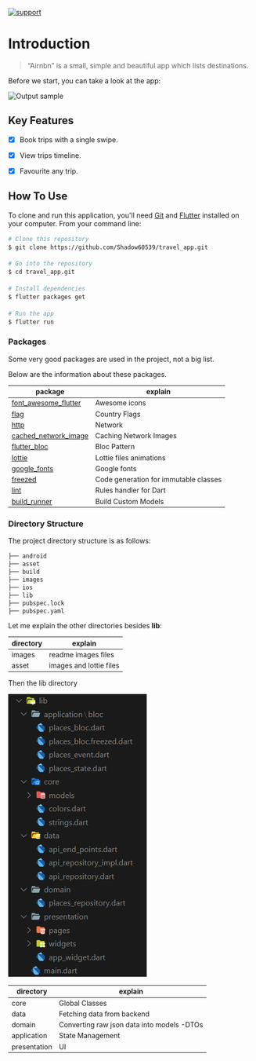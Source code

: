 
[![support](https://img.shields.io/badge/plateform-flutter%7Candroid%20studio-9cf?style=plastic&logo=appveyor)](https://github.com/Shadow60539/travel_app)

# Introduction

> “Airnbn”
is a small, simple and beautiful app which lists destinations.

Before we start, you can take a look at the app:

![Output sample](images/demo.gif)

## Key Features

- [x] Book trips with a single swipe.
- [x] View trips timeline.
- [x] Favourite any trip.


## How To Use

To clone and run this application, you'll need [Git](https://git-scm.com) and [Flutter](https://flutter.dev/docs/get-started/install) installed on your computer. From your command line:

```bash
# Clone this repository
$ git clone https://github.com/Shadow60539/travel_app.git

# Go into the repository
$ cd travel_app.git

# Install dependencies
$ flutter packages get

# Run the app
$ flutter run
```


### Packages


Some very good packages are used in the project, not a big list.


Below are the information about these packages.


package | explain
---|---
[font_awesome_flutter](https://pub.flutter-io.cn/packages/font_awesome_flutter) | Awesome icons
[flag](https://pub.flutter-io.cn/packages/flag) | Country Flags
[http](https://pub.flutter-io.cn/packages/table_calendar) | Network
[cached_network_image](https://pub.flutter-io.cn/packages/cached_network_image) | Caching Network Images
[flutter_bloc](https://pub.flutter-io.cn/packages/flutter_bloc) | Bloc Pattern
[lottie](https://pub.flutter-io.cn/packages/lottie) | Lottie files animations
[google_fonts](https://pub.flutter-io.cn/packages/google_fonts) | Google fonts 
[freezed](https://pub.flutter-io.cn/packages/freezed) | Code generation for immutable classes
[lint](https://pub.flutter-io.cn/packages/lint) | Rules handler for Dart
[build_runner](https://pub.flutter-io.cn/packages/build_runner) | Build Custom Models

### Directory Structure

The project directory structure is as follows:

```
├── android
├── asset
├── build
├── images
├── ios
├── lib
├── pubspec.lock
├── pubspec.yaml

```


Let me explain the other directories besides **lib**:

directory | explain
---|---
images | readme images files
asset | images and lottie files

Then the lib directory


![lib](images/lib.png)



directory | explain
---|---
core | Global Classes
data | Fetching data from backend
domain | Converting raw json data into models -DTOs
application | State Management 
presentation | UI

